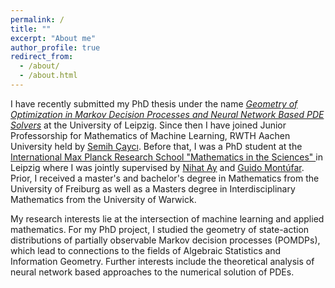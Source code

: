 ```yaml
---
permalink: /
title: ""
excerpt: "About me"
author_profile: true
redirect_from: 
  - /about/
  - /about.html
---
```


I have recently submitted my PhD thesis under the name [*Geometry of Optimization in Markov Decision Processes and Neural Network Based PDE Solvers*](../files/thesis-jm.pdf) at the University of Leipzig.
Since then I have joined Junior Professorship for Mathematics of Machine Learning, RWTH Aachen University held by [Semih Çaycı](https://www.mathc.rwth-aachen.de/~cayci/home/). 
Before that, I was a PhD student at the [International Max Planck Research School "Mathematics in the Sciences" ](https://www.imprs-mis.mpg.de/) in Leipzig where I was jointly supervised by [Nihat Ay]([https://www.mis.mpg.de/ay/homepages/nay/](https://www.dsf.tuhh.de/index.php/team/nihatay/)) and [Guido Montúfar](https://www.math.ucla.edu/~montufar/).
Prior, I received a master's and bachelor's degree in Mathematics from the University of Freiburg as well as a Masters degree in Interdisciplinary Mathematics from the  University of Warwick. 

My research interests lie at the intersection of machine learning and applied mathematics. For my PhD project, I studied the geometry of state-action distributions of partially observable Markov decision processes (POMDPs), which lead to connections to the fields of Algebraic Statistics and Information Geometry. Further interests include the theoretical analysis of neural network based approaches to the numerical solution of PDEs. 
